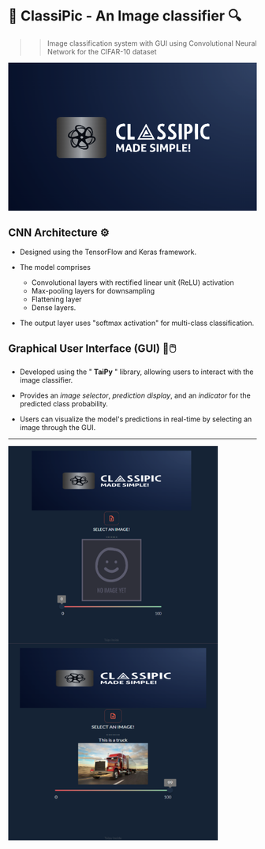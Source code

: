 # 📸 ClassiPic - An Image classifier 🔍

>> Image classification system  with GUI using Convolutional Neural Network for the CIFAR-10 dataset 

<img src= "https://github.com/prakash2903/ClassiPic/blob/main/logo.png" height = 300, width = 625>

## CNN Architecture ⚙️

* Designed using the TensorFlow and Keras framework.

* The model comprises
  - Convolutional layers with rectified linear unit (ReLU) activation
  - Max-pooling layers for downsampling
  - Flattening layer
  - Dense layers.

* The output layer uses "softmax activation" for multi-class classification.

## Graphical User Interface (GUI) 🎨🖱️

* Developed using the " **TaiPy** " library, allowing users to interact with the image classifier.
  
* Provides an *image selector*, *prediction display*, and an *indicator* for the predicted class probability.

* Users can visualize the model's predictions in real-time by selecting an image through the GUI.

------------------------------------------------------------------------------------------------------------

<img src= "https://github.com/prakash2903/ClassiPic/blob/main/Screenshots/GUI.png"  height = 400, width = 425, align=left>
<img src= "https://github.com/prakash2903/ClassiPic/blob/main/Screenshots/Test1.png"  height = 400, width = 425>

